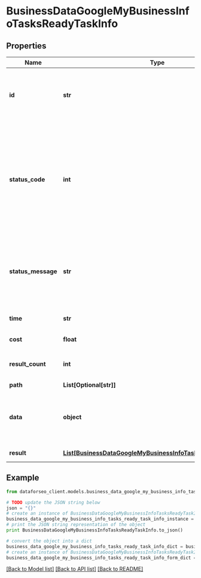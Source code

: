 # BusinessDataGoogleMyBusinessInfoTasksReadyTaskInfo


## Properties

Name | Type | Description | Notes
------------ | ------------- | ------------- | -------------
**id** | **str** | task identifier unique task identifier in our system in the UUID format | [optional] 
**status_code** | **int** | status code of the task generated by DataForSEO, can be within the following range: 10000-60000 you can find the full list of the response codes here | [optional] 
**status_message** | **str** | informational message of the task you can find the full list of general informational messages here | [optional] 
**time** | **str** | execution time, seconds | [optional] 
**cost** | **float** | total tasks cost, USD | [optional] 
**result_count** | **int** | number of elements in the result array | [optional] 
**path** | **List[Optional[str]]** | URL path | [optional] 
**data** | **object** | contains the same parameters that you specified in the POST request | [optional] 
**result** | [**List[BusinessDataGoogleMyBusinessInfoTasksReadyResultInfo]**](BusinessDataGoogleMyBusinessInfoTasksReadyResultInfo.md) | array of results | [optional] 

## Example

```python
from dataforseo_client.models.business_data_google_my_business_info_tasks_ready_task_info import BusinessDataGoogleMyBusinessInfoTasksReadyTaskInfo

# TODO update the JSON string below
json = "{}"
# create an instance of BusinessDataGoogleMyBusinessInfoTasksReadyTaskInfo from a JSON string
business_data_google_my_business_info_tasks_ready_task_info_instance = BusinessDataGoogleMyBusinessInfoTasksReadyTaskInfo.from_json(json)
# print the JSON string representation of the object
print BusinessDataGoogleMyBusinessInfoTasksReadyTaskInfo.to_json()

# convert the object into a dict
business_data_google_my_business_info_tasks_ready_task_info_dict = business_data_google_my_business_info_tasks_ready_task_info_instance.to_dict()
# create an instance of BusinessDataGoogleMyBusinessInfoTasksReadyTaskInfo from a dict
business_data_google_my_business_info_tasks_ready_task_info_form_dict = business_data_google_my_business_info_tasks_ready_task_info.from_dict(business_data_google_my_business_info_tasks_ready_task_info_dict)
```
[[Back to Model list]](../README.md#documentation-for-models) [[Back to API list]](../README.md#documentation-for-api-endpoints) [[Back to README]](../README.md)


